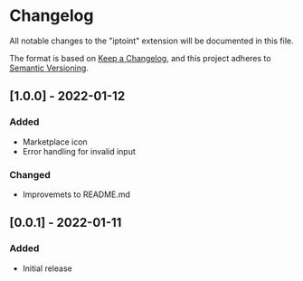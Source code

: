 # Changelog
All notable changes to the "iptoint" extension will be documented in this file.

The format is based on [Keep a Changelog](https://keepachangelog.com/en/1.0.0/),
and this project adheres to [Semantic Versioning](https://semver.org/spec/v2.0.0.html).

## [1.0.0] - 2022-01-12
### Added
- Marketplace icon
- Error handling for invalid input

### Changed
- Improvemets to README.md

## [0.0.1] - 2022-01-11
### Added
- Initial release
